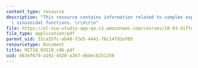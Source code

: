```yaml
---
content_type: resource
description: "This resource contains information related to complex exponentials and\
  \ sinusoidal functions. \r\n\r\n"
file: https://ol-ocw-studio-app-qa.s3.amazonaws.com/courses/18-03-differential-equations-spring-2010/863ef679a1924d20a267d6dec8251250_MIT18_03S10_c06.pdf
file_type: application/pdf
parent_uid: 31ca35fc-ab40-f2e5-4441-76c14fd2ef05
resourcetype: Document
title: MIT18_03S10_c06.pdf
uid: 863ef679-a192-4d20-a267-d6dec8251250
---
```

